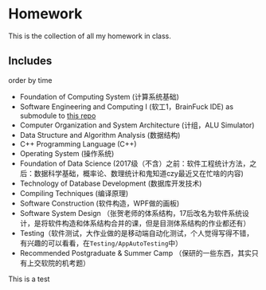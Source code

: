 # Homework

This is the collection of all my homework in class.

## Includes

order by time

- Foundation of Computing System (计算系统基础)  
- Software Engineering and Computing I (软工1，BrainFuck IDE) as submodule to [this repo](https://github.com/viccrubs/BFIDE)
- Computer Organization and System Architecture (计组，ALU Simulator)
- Data Structure and Algorithm Analysis (数据结构)
- C++ Programming Language (C++)
- Operating System (操作系统)
- Foundation of Data Science (2017级（不含）之前：软件工程统计方法，之后：数据科学基础，概率论、数理统计和鬼知道czy最近又在忙啥的内容)
- Technology of Database Development (数据库开发技术)
- Compiling Techniques (编译原理)
- Software Construction (软件构造，WPF做的画板)
- Software System Design （张贺老师的体系结构，17后改名为软件系统设计，是将软件构造和体系结构合并的课，但是目测体系结构的作业都还有）
- Testing（软件测试，大作业做的是移动端自动化测试，个人觉得写得不错，有兴趣的可以看看，在`Testing/AppAutoTesting`中）
- Recommended Postgraduate & Summer Camp （保研的一些东西，其实只有上交软院的机考题）



This is a test